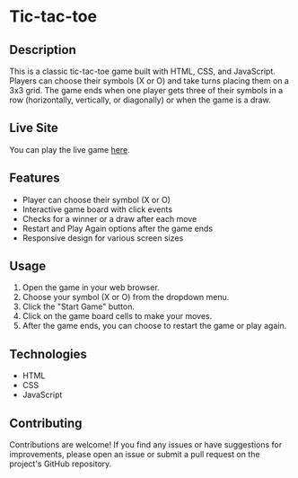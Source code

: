 # Tic-tac-toe

## Description
This is a classic tic-tac-toe game built with HTML, CSS, and JavaScript. Players can choose their symbols (X or O) and take turns placing them on a 3x3 grid. The game ends when one player gets three of their symbols in a row (horizontally, vertically, or diagonally) or when the game is a draw.

## Live Site
You can play the live game [here](https://ebenezerraph.github.io/tic-tac-toe).


## Features
- Player can choose their symbol (X or O)
- Interactive game board with click events
- Checks for a winner or a draw after each move
- Restart and Play Again options after the game ends
- Responsive design for various screen sizes

## Usage
1. Open the game in your web browser.
2. Choose your symbol (X or O) from the dropdown menu.
3. Click the "Start Game" button.
4. Click on the game board cells to make your moves.
5. After the game ends, you can choose to restart the game or play again.

## Technologies
- HTML
- CSS
- JavaScript

## Contributing
Contributions are welcome! If you find any issues or have suggestions for improvements, please open an issue or submit a pull request on the project's GitHub repository.
